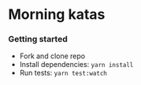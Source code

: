 # Morning katas

### Getting started
- Fork and clone repo
- Install dependencies: `yarn install`
- Run tests: `yarn test:watch`

